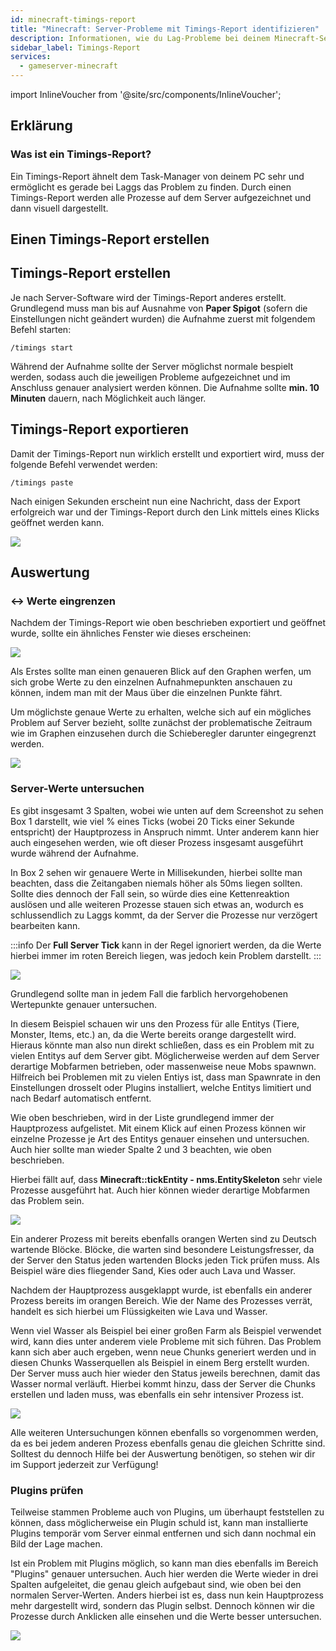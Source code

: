 ```yaml
---
id: minecraft-timings-report
title: "Minecraft: Server-Probleme mit Timings-Report identifizieren"
description: Informationen, wie du Lag-Probleme bei deinem Minecraft-Server mit einem Timings-Report identifizieren kannst - ZAP-Hosting.com Dokumentation
sidebar_label: Timings-Report
services:
  - gameserver-minecraft
---
```


import InlineVoucher from '@site/src/components/InlineVoucher';

<InlineVoucher />

## Erklärung

### Was ist ein Timings-Report?

Ein Timings-Report ähnelt dem Task-Manager von deinem PC sehr und ermöglicht es gerade bei Laggs das Problem zu finden.
Durch einen Timings-Report werden alle Prozesse auf dem Server aufgezeichnet und dann visuell dargestellt.

## Einen Timings-Report erstellen

## Timings-Report erstellen

Je nach Server-Software wird der Timings-Report anderes erstellt. Grundlegend muss man bis auf Ausnahme von **Paper Spigot** (sofern die Einstellungen nicht geändert wurden) die Aufnahme zuerst mit folgendem Befehl starten:

`/timings start`

Während der Aufnahme sollte der Server möglichst normale bespielt werden, sodass auch die jeweiligen Probleme aufgezeichnet und im Anschluss genauer analysiert werden können. Die Aufnahme sollte **min. 10 Minuten** dauern, nach Möglichkeit auch länger.

## Timings-Report exportieren

Damit der Timings-Report nun wirklich erstellt und exportiert wird, muss der folgende Befehl verwendet werden:

`/timings paste`

Nach einigen Sekunden erscheint nun eine Nachricht, dass der Export erfolgreich war und der Timings-Report durch den Link mittels eines Klicks geöffnet werden kann.

![](https://screensaver01.zap-hosting.com/index.php/s/4mm98iE32SMrNYR/preview)

## Auswertung

### ↔️ Werte eingrenzen

Nachdem der Timings-Report wie oben beschrieben exportiert und geöffnet wurde, sollte ein ähnliches Fenster wie dieses erscheinen:

![](https://screensaver01.zap-hosting.com/index.php/s/ogzYB6YyHsTFXCA/preview)

Als Erstes sollte man einen genaueren Blick auf den Graphen werfen, um sich grobe Werte zu den einzelnen Aufnahmepunkten anschauen zu können, indem man mit der Maus über die einzelnen Punkte fährt.

Um möglichste genaue Werte zu erhalten, welche sich auf ein mögliches Problem auf Server bezieht, sollte zunächst der problematische Zeitraum wie im Graphen einzusehen durch die Schieberegler darunter eingegrenzt werden.

![](https://screensaver01.zap-hosting.com/index.php/s/2FRbgn2J8TiqYZR/preview)

### Server-Werte untersuchen

Es gibt insgesamt 3 Spalten, wobei wie unten auf dem Screenshot zu sehen Box 1 darstellt, wie viel % eines Ticks (wobei 20 Ticks einer Sekunde entspricht) der Hauptprozess in Anspruch nimmt. Unter anderem kann hier auch eingesehen werden, wie oft dieser Prozess insgesamt ausgeführt wurde während der Aufnahme.

In Box 2 sehen wir genauere Werte in Millisekunden, hierbei sollte man beachten, dass die Zeitangaben niemals höher als 50ms liegen sollten. Sollte dies dennoch der Fall sein, so würde dies eine Kettenreaktion auslösen und alle weiteren Prozesse stauen sich etwas an, wodurch es schlussendlich zu Laggs kommt, da der Server die Prozesse nur verzögert bearbeiten kann.

:::info
Der **Full Server Tick** kann in der Regel ignoriert werden, da die Werte hierbei immer im roten Bereich liegen, was jedoch kein Problem darstellt.
:::

![](https://screensaver01.zap-hosting.com/index.php/s/eHKeDQkotAwraTY/preview)

Grundlegend sollte man in jedem Fall die farblich hervorgehobenen Wertepunkte genauer untersuchen.

In diesem Beispiel schauen wir uns den Prozess für alle Entitys (Tiere, Monster, Items, etc.) an, da die Werte bereits orange dargestellt wird. Hieraus könnte man also nun direkt schließen, dass es ein Problem mit zu vielen Entitys auf dem Server gibt.
Möglicherweise werden auf dem Server derartige Mobfarmen betrieben, oder massenweise neue Mobs spawnwn.
Hilfreich bei Problemen mit zu vielen Entiys ist, dass man Spawnrate in den Einstellungen drosselt oder Plugins installiert, welche Entitys limitiert und nach Bedarf automatisch entfernt.

Wie oben beschrieben, wird in der Liste grundlegend immer der Hauptprozess aufgelistet. Mit einem Klick auf einen Prozess können wir einzelne Prozesse je Art des Entitys genauer einsehen und untersuchen. Auch hier sollte man wieder Spalte 2 und 3 beachten, wie oben beschrieben.

Hierbei fällt auf, dass **Minecraft::tickEntity - nms.EntitySkeleton** sehr viele Prozesse ausgeführt hat. Auch hier können wieder derartige Mobfarmen das Problem sein.

![](https://screensaver01.zap-hosting.com/index.php/s/fZzeemocpsNfxXL/preview)

Ein anderer Prozess mit bereits ebenfalls orangen Werten sind zu Deutsch wartende Blöcke.
Blöcke, die warten sind besondere Leistungsfresser, da der Server den Status jeden wartenden Blocks jeden Tick prüfen muss.
Als Beispiel wäre dies fliegender Sand, Kies oder auch Lava und Wasser.

Nachdem der Hauptprozess ausgeklappt wurde, ist ebenfalls ein anderer Prozess bereits im orangen Bereich.
Wie der Name des Prozesses verrät, handelt es sich hierbei um Flüssigkeiten wie Lava und Wasser.

Wenn viel Wasser als Beispiel bei einer großen Farm als Beispiel verwendet wird, kann dies unter anderem viele Probleme mit sich führen.
Das Problem kann sich aber auch ergeben, wenn neue Chunks generiert werden und in diesen Chunks Wasserquellen als Beispiel in einem Berg erstellt wurden. Der Server muss auch hier wieder den Status jeweils berechnen, damit das Wasser normal verläuft.
Hierbei kommt hinzu, dass der Server die Chunks erstellen und laden muss, was ebenfalls ein sehr intensiver Prozess ist.

![](https://screensaver01.zap-hosting.com/index.php/s/GWz98fTiknCkWZW/preview)

Alle weiteren Untersuchungen können ebenfalls so vorgenommen werden, da es bei jedem anderen Prozess ebenfalls genau die gleichen Schritte sind. Solltest du dennoch Hilfe bei der Auswertung benötigen, so stehen wir dir im Support jederzeit zur Verfügung!

### Plugins prüfen

Teilweise stammen Probleme auch von Plugins, um überhaupt feststellen zu können, dass möglicherweise ein Plugin schuld ist, kann man installierte Plugins temporär vom Server einmal entfernen und sich dann nochmal ein Bild der Lage machen.

Ist ein Problem mit Plugins möglich, so kann man dies ebenfalls im Bereich "Plugins" genauer untersuchen.
Auch hier werden die Werte wieder in drei Spalten aufgeleitet, die genau gleich aufgebaut sind, wie oben bei den normalen Server-Werten.
Anders hierbei ist es, dass nun kein Hauptprozess mehr dargestellt wird, sondern das Plugin selbst.
Dennoch können wir die Prozesse durch Anklicken alle einsehen und die Werte besser untersuchen.

![](https://screensaver01.zap-hosting.com/index.php/s/CzitKykWC2dzExD/preview)

<InlineVoucher />

